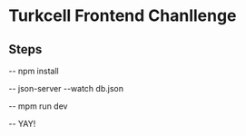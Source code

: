 # Turkcell Frontend Chanllenge

## Steps

-- npm install

-- json-server --watch db.json

-- mpm run dev

-- YAY!
